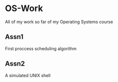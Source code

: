 # OS-Work
All of my work so far of my Operating Systems course

## Assn1
First proccess scheduling algorithm

## Assn2
A simulated UNIX shell
